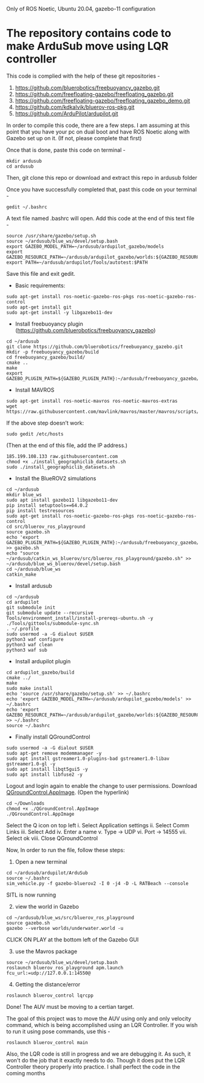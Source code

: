 Only of ROS Noetic, Ubuntu 20.04, gazebo-11 configuration

# The repository contains code to make ArduSub move using LQR controller

This code is complied with the help of these git repositories -
1. https://github.com/bluerobotics/freebuoyancy_gazebo.git
2. https://github.com/freefloating-gazebo/freefloating_gazebo.git
3. https://github.com/freefloating-gazebo/freefloating_gazebo_demo.git
4. https://github.com/kdkalvik/bluerov-ros-pkg.git
5. https://github.com/ArduPilot/ardupilot.git

In order to compile this code, there are a few steps. I am assuming at this point that you have your pc on dual boot and have ROS Noetic along with Gazebo set up on it. (If not, please complete that first)

Once that is done, paste this code on terminal -
```
mkdir ardusub
cd ardusub
```

Then, git clone this repo or download and extract this repo in ardusub folder

Once you have successfully completed that, past this code on your terminal -
```
gedit ~/.bashrc
```

A text file named .bashrc will open. Add this code at the end of this text file -
```
source /usr/share/gazebo/setup.sh
source ~/ardusub/blue_ws/devel/setup.bash
export GAZEBO_MODEL_PATH=~/ardusub/ardupilot_gazebo/models
export GAZEBO_RESOURCE_PATH=~/ardusub/ardupilot_gazebo/worlds:${GAZEBO_RESOURCE_PATH}
export PATH=~/ardusub/ardupilot/Tools/autotest:$PATH
```
Save this file and exit gedit. 

 - Basic requirements:
```
sudo apt-get install ros-noetic-gazebo-ros-pkgs ros-noetic-gazebo-ros-control
sudo apt-get install git
sudo apt-get install -y libgazebo11-dev 
```
 - Install freebuoyancy plugin (https://github.com/bluerobotics/freebuoyancy_gazebo)
```
cd ~/ardusub
git clone https://github.com/bluerobotics/freebuoyancy_gazebo.git
mkdir -p freebuoyancy_gazebo/build
cd freebuoyancy_gazebo/build/
cmake ..
make
export GAZEBO_PLUGIN_PATH=${GAZEBO_PLUGIN_PATH}:~/ardusub/freebuoyancy_gazebo/build
```

- Install MAVROS
```
sudo apt-get install ros-noetic-mavros ros-noetic-mavros-extras
wget https://raw.githubusercontent.com/mavlink/mavros/master/mavros/scripts/install_geographiclib_datasets.sh
```
If the above step doesn’t work:
```
sudo gedit /etc/hosts
```
(Then at the end of this file, add the IP address.)
```
185.199.108.133 raw.githubusercontent.com
chmod +x ./install_geographiclib_datasets.sh
sudo ./install_geographiclib_datasets.sh
```

- Install the BlueROV2 simulations
```
cd ~/ardusub
mkdir blue_ws
sudo apt install gazebo11 libgazebo11-dev
pip install setuptools==64.0.2
pip install testresources
sudo apt-get install ros-noetic-gazebo-ros-pkgs ros-noetic-gazebo-ros-control
cd src/bluerov_ros_playground
source gazebo.sh
echo 'export GAZEBO_PLUGIN_PATH=${GAZEBO_PLUGIN_PATH}:~/ardusub/freebuoyancy_gazebo/build' >> gazebo.sh
echo "source ~/ardusub/catkin_ws_bluerov/src/bluerov_ros_playground/gazebo.sh" >> ~/ardusub/blue_ws_bluerov/devel/setup.bash
cd ~/ardusub/blue_ws
catkin_make
```

- Install ardusub
```
cd ~/ardusub
cd ardupilot
git submodule init
git submodule update --recursive
Tools/environment_install/install-prereqs-ubuntu.sh -y
./Tools/gittools/submodule-sync.sh
. ~/.profile
sudo usermod -a -G dialout $USER
python3 waf configure
python3 waf clean
python3 waf sub
```

- Install ardupilot plugin
```
cd ardupilot_gazebo/build
cmake ../
make
sudo make install
echo 'source /usr/share/gazebo/setup.sh' >> ~/.bashrc
echo 'export GAZEBO_MODEL_PATH=~/ardusub/ardupilot_gazebo/models' >> ~/.bashrc
echo 'export GAZEBO_RESOURCE_PATH=~/ardusub/ardupilot_gazebo/worlds:${GAZEBO_RESOURCE_PATH}' >> ~/.bashrc
source ~/.bashrc
```

- Finally install QGroundControl
```
sudo usermod -a -G dialout $USER
sudo apt-get remove modemmanager -y
sudo apt install gstreamer1.0-plugins-bad gstreamer1.0-libav gstreamer1.0-gl -y
sudo apt install libqt5gui5 -y
sudo apt install libfuse2 -y
```
Logout and login again to enable the change to user permissions.
Download [QGroundControl.AppImage](https://d176tv9ibo4jno.cloudfront.net/latest/QGroundControl.AppImage]). (Open the hyperlink)
```
cd ~/Downloads
chmod +x ./QGroundControl.AppImage
./QGroundControl.AppImage
 ```

Select the Q icon on top left
i. Select Application settings
ii. Select Comm Links
iii. Select Add
iv. Enter a name
v. Type -> UDP
vi. Port -> 14555
vii. Select ok
viii. Close QGroundControl

Now, In order to run the file, follow these steps:
1) Open a new terminal
```
cd ~/ardusub/ardupilot/ArduSub
source ~/.bashrc
sim_vehicle.py -f gazebo-bluerov2 -I 0 -j4 -D -L RATBeach --console
```
SITL is now running

2) view the world in Gazebo
```
cd ~/ardusub/blue_ws/src/bluerov_ros_playground
source gazebo.sh
gazebo --verbose worlds/underwater.world -u
```
CLICK ON PLAY at the bottom left of the Gazebo GUI

3) use the Mavros package 
```
source ~/ardusub/blue_ws/devel/setup.bash
roslaunch bluerov_ros_playground apm.launch fcu_url:=udp://127.0.0.1:14550@
```
4) Getting the distance/error
```
roslaunch bluerov_control lqrcpp
```

Done!
The AUV must be moving to a certian target. 

The goal of this project was to move the AUV using only and only velocity command, which is being accomplished using an LQR Controller. 
If you wish to run it using pose commands, use this -
```
roslaunch bluerov_control main
```
Also, the LQR code is still in progress and we are debugging it. As such, it won't do the job that it exactly needs to do. Though it does put the LQR Controller theory properly into practice. I shall perfect the code in the coming months
